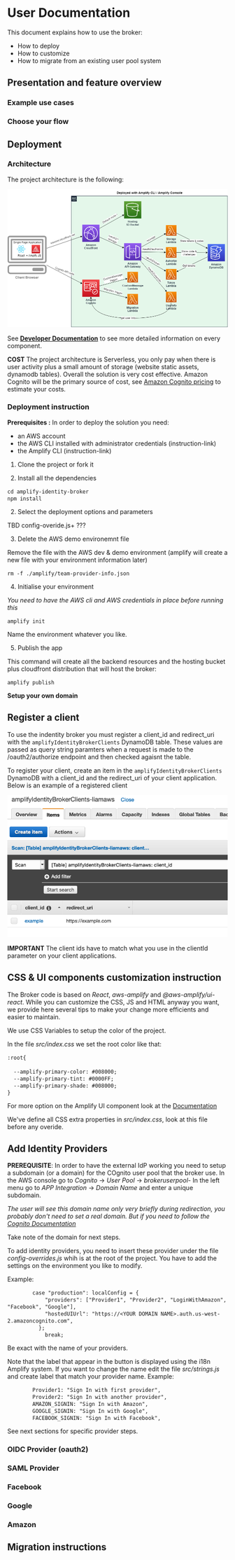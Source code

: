 # User Documentation

This document explains how to use the broker:

* How to deploy
* How to customize
* How to migrate from an existing user pool system

## Presentation and feature overview

### Example use cases 

### Choose your flow

## Deployment

### Architecture

The project architecture is the following:

![Projet Architecture Image](Images/DeployedArchitecture.png "Projet Architecture")

See __[Developer Documentation](DeveloperDocumentation.md)__ to see more detailed information on every component. 

__COST__ The project architecture is Serverless, you only pay when there is user activity plus a small amount of storage (website static assets, dynamodb tables). Overall the solution is very cost effective. Amazon Cognito will be the primary source of cost, see [Amazon Cognito pricing](https://aws.amazon.com/cognito/pricing/) to estimate your costs.

### Deployment instruction

__Prerequisites :__ In order to deploy the solution you need:
* an AWS account
* the AWS CLI installed with administrator credentials (instruction-link)
* the Amplify CLI (instruction-link)

1. Clone the project or fork it

2. Install all the dependencies

```
cd amplify-identity-broker
npm install
```

2. Select the deployment options and parameters

TBD config-overide.js+ ???

3. Delete the AWS demo environemnt file

Remove the file with the AWS dev & demo environment (amplify will create a new file with your environment information later)

```
rm -f ./amplify/team-provider-info.json
```

4. Initialise your environment

_You need to have the AWS cli and AWS credentials in place before running this_

```
amplify init
```
Name the environment whatever you like.

5. Publish the app

This command will create all the backend resources and the hosting bucket plus cloudfront distribution that will host the broker:

```
amplify publish
```


__Setup your own domain__

## Register a client
To use the indentity broker you must register a client_id and redirect_uri with the `amplifyIdentityBrokerClients` DynamoDB table. These values are passed as query string paramters when a request is made to the /oauth2/authorize endpoint and then checked agaisnt the table.

To register your client, create an item in the `amplifyIdentityBrokerClients` DynamoDB with a client_id and the redirect_uri of your client application. Below is an example of a registered client

![Clients Table Example](Images/ClientsTableExample.png "Clients Table Example")

__IMPORTANT__ The client ids have to match what you use in the clientId parameter on your client applications.


## CSS & UI components customization instruction

The Broker code is based on _React_, _aws-amplify_ and _@aws-amplify/ui-react_. While you can customize the CSS, JS and HTML anyway you want, we provide here several tips to make your change more efficients and easier to maintain.

We use CSS Variables to setup the color of the project.

In the file _src/index.css_ we set the root color like that:

```
:root{

  --amplify-primary-color: #008000;
  --amplify-primary-tint: #0000FF; 
  --amplify-primary-shade: #008000;
}
```

For more option on the Amplify UI component look at the [Documentation](https://docs.amplify.aws/ui/customization/theming/q/framework/react)

We've define all CSS extra properties in _src/index.css_, look at this file before any overide.

## Add Identity Providers

__PREREQUISITE__: 
In order to have the external IdP working you need to setup a subdomain (or a domain) for the COgnito user pool that the broker use.
In the AWS console go to _Cognito_ -> _User Pool_ -> _brokeruserpool-<YOUR ENVIRONMENT NAME>_
In the left menu go to _APP Integration_ -> _Domain Name_ and enter a unique subdomain.
  
_The user will see this domain name only very briefly during redirection, you probably don't need to set a real domain. But if you need to follow the [Cognito Documentation](https://docs.aws.amazon.com/cognito/latest/developerguide/cognito-user-pools-add-custom-domain.html)_

Take note of the domain for next steps.

To add identity providers, you need to insert these provider under the file _config-overrides.js_ whih is at the root of the project.
You have to add the settings on the environment you like to modify.

Example:

```
        case "production": localConfig = {
            "providers": ["Provider1", "Provider2", "LoginWithAmazon", "Facebook", "Google"],
            "hostedUIUrl": "https://<YOUR DOMAIN NAME>.auth.us-west-2.amazoncognito.com",
          };
            break;
```

Be exact with the name of your providers.

Note that the label that appear in the button is displayed using the i18n Amplify system. If you want to change the name edit the file _src/strings.js_ and create label that match your provider name.
Example:

```
        Provider1: "Sign In with first provider",
        Provider2: "Sign In with another provider",
        AMAZON_SIGNIN: "Sign In with Amazon",
        GOOGLE_SIGNIN: "Sign In with Google",
        FACEBOOK_SIGNIN: "Sign In with Facebook",
```

See next sections for specific provider steps.

### OIDC Provider (oauth2)

### SAML Provider

### Facebook

### Google

### Amazon

## Migration instructions

